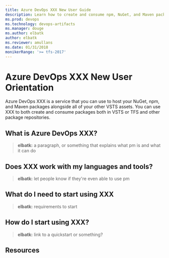 ```yaml
---
title: Azure DevOps XXX New User Guide
description: Learn how to create and consume npm, NuGet, and Maven packages in Visual Studio Team Services (VSTS) and Team Foundation Server (TFS)
ms.prod: devops
ms.technology: devops-artifacts
ms.manager: douge
ms.author: elbatk
author: elbatk
ms.reviewer: amullans
ms.date: 01/31/2018
monikerRange: '>= tfs-2017'
---
```


# Azure DevOps XXX New User Orientation

Azure DevOps XXX is a service that you can use to host your NuGet, npm, and Maven packages alongside all of your other VSTS assets. You can use XXX to both create and consume packages both in VSTS or TFS and other package repositories.

## What is Azure DevOps XXX?

> **elbatk:** a paragraph, or something that explains what pm is and what it can do

## Does XXX work with my languages and tools?

> **elbatk:** let people know if they're even able to use pm

## What do I need to start using XXX

> **elbatk:** requirements to start

## How do I start using XXX?

> **elbatk:** link to a quickstart or something?

## Resources